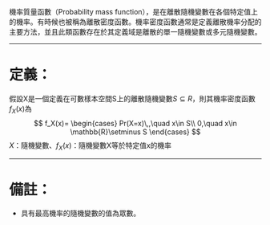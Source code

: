 機率質量函數（Probability mass function），是在離散隨機變數在各個特定值上的機率。有時候也被稱為離散密度函數。機率密度函數通常是定義離散機率分配的主要方法，並且此類函數存在於其定義域是離散的單一隨機變數或多元隨機變數。
- - -
# 定義：
假設X是一個定義在可數樣本空間S上的離散隨機變數$S \subseteq R$，則其機率密度函數$f_X(x)$為
$$
f_X(x)=
\begin{cases}
Pr(X=x)\,,\quad x\in S\\
0,\quad x\in \mathbb{R}\setminus S
\end{cases}
$$
$X$：隨機變數、$f_X(x)$：隨機變數X等於特定值x的機率
- - -
# 備註：
- 具有最高機率的隨機變數的值為眾數。